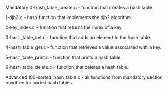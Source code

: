 Mandatory
0-hash_table_create.c - function that creates a hash table.

1-djb2.c - hash function that implements the djb2 algorithm.

2-key_index.c - function that returns the index of a key.

3-hash_table_set.c - function that adds an element to the hash table.

4-hash_table_get.c - function that retrieves a value associated with a key.

5-hash_table_print.c - function that prints a hash table.

6-hash_table_delete.c - function that deletes a hash table.

Advanced
100-sorted_hash_table.c - all functions from mandatory section rewritten for sorted hash tables.
